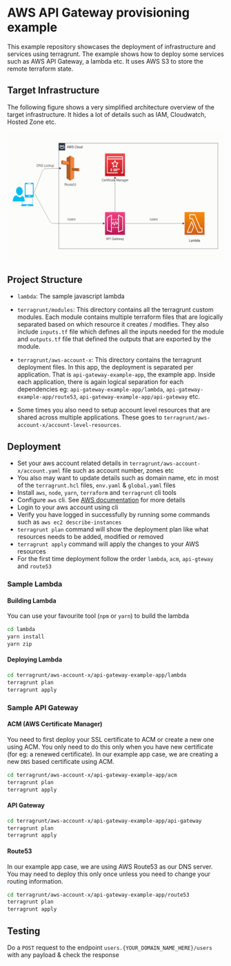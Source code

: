 # AWS API Gateway provisioning example

This example repository showcases the deployment of infrastructure and services using terragrunt. The example shows how to deploy some services such as AWS API Gateway, a lambda etc. It uses AWS S3 to store the remote terraform state. 

## Target Infrastructure

The following figure shows a very simplified architecture overview of the target infrastructure. It hides a lot of details such as IAM, Cloudwatch, Hosted Zone etc.

![Simplified Target Architecture](./index.png)

## Project Structure

- `lambda`: The sample javascript lambda

- `terragrunt/modules`: This directory contains all the terragrunt custom modules. Each module contains multiple terraform files that are logically separated based on which resource it creates / modifies. They also include `inputs.tf` file which defines all the inputs needed for the module and `outputs.tf` file that defined the outputs that are exported by the module.

- `terragrunt/aws-account-x`: This directory contains the terragrunt deployment files. In this app, the deployment is separated per application. That is `api-gateway-example-app`, the example app. Inside each application, there is again logical separation for each dependencies eg: `api-gateway-example-app/lambda`, `api-gateway-example-app/route53`, `api-gateway-example-app/api-gateway` etc. 

- Some times you also need to setup account level resources that are shared across multiple applications. These goes to `terragrunt/aws-account-x/account-level-resources`.

## Deployment

- Set your aws account related details in `terragrunt/aws-account-x/account.yaml` file such as account number, zones etc
- You also may want to update details such as domain name, etc in most of the `terragrunt.hcl` files, `env.yaml` & `global.yaml` files
- Install `aws`, `node`, `yarn`, `terraform` and `terragrunt` cli tools
- Configure `aws` cli. See [AWS documentation](https://docs.aws.amazon.com/cli/latest/userguide/cli-chap-configure.html) for more details
- Login to your aws account using cli
- Verify you have logged in successfully by running some commands such as `aws ec2 describe-instances`
- `terragrunt plan` command will show the deployment plan like what resources needs to be added, modified or removed
- `terragrunt apply` command will apply the changes to your AWS resources
- For the first time deployment follow the order `lambda`, `acm`, `api-gteway` and `route53`

### Sample Lambda

#### Building Lambda

You can use your favourite tool (`npm` or `yarn`) to build the lambda

```sh
cd lambda
yarn install
yarn zip
```

#### Deploying Lambda

```sh
cd terragrunt/aws-account-x/api-gateway-example-app/lambda 
terragrunt plan
terragrunt apply
```

### Sample API Gateway

#### ACM (AWS Certificate Manager)

You need to first deploy your SSL certificate to ACM or create a new one using ACM. You only need to do this only when you have new certificate (for eg: a renewed certificate). In our example app case, we are creating a new `DNS` based certificate using ACM.

```sh
cd terragrunt/aws-account-x/api-gateway-example-app/acm 
terragrunt plan
terragrunt apply
```

#### API Gateway

```sh
cd terragrunt/aws-account-x/api-gateway-example-app/api-gateway 
terragrunt plan
terragrunt apply
```

#### Route53

In our example app case, we are using AWS Route53 as our DNS server. You may need to deploy this only once unless you need to change your routing information.

```sh
cd terragrunt/aws-account-x/api-gateway-example-app/route53 
terragrunt plan
terragrunt apply
```

## Testing

Do a `POST` request to the endpoint `users.{YOUR_DOMAIN_NAME_HERE}/users` with any payload & check the response